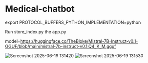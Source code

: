 # Medical-chatbot

export PROTOCOL_BUFFERS_PYTHON_IMPLEMENTATION=python

Run store_index.py the app.py

model=https://huggingface.co/TheBloke/Mistral-7B-Instruct-v0.1-GGUF/blob/main/mistral-7b-instruct-v0.1.Q4_K_M.gguf

![Screenshot 2025-06-19 131420](https://github.com/user-attachments/assets/8dd92927-167d-4f6f-80b4-68f72a44a877)
![Screenshot 2025-06-19 131530](https://github.com/user-attachments/assets/9eeb88cc-1b9d-49f3-9654-4938f599ead6)


